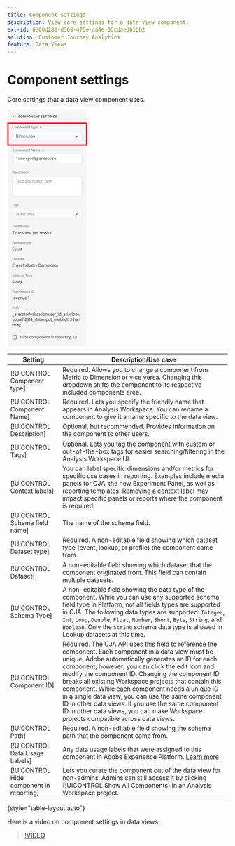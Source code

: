 ```yaml
---
title: Component settings
description: View core settings for a data view component.
exl-id: 6300d289-d308-476e-aa4e-05cdae361bb2
solution: Customer Journey Analytics
feature: Data Views
---
```

# Component settings

Core settings that a data view component uses.

![Component settings](../assets/component-settings.png)

| Setting | Description/Use case |
| --- | --- |
| [!UICONTROL Component type] | Required. Allows you to change a component from Metric to Dimension or vice versa. Changing this dropdown shifts the component to its respective included components area. |
| [!UICONTROL Component Name] | Required. Lets you specify the friendly name that appears in Analysis Workspace. You can rename a component to give it a name specific to the data view. |
| [!UICONTROL Description] | Optional, but recommended. Provides information on the component to other users. |
| [!UICONTROL Tags] | Optional. Lets you tag the component with custom or out-of-the-box tags for easier searching/filtering in the Analysis Workspace UI. |
| [!UICONTROL Context labels] | You can label specific dimensions and/or metrics for specific use cases in reporting. Examples include media panels for CJA, the new Experiment Panel, as well as reporting templates. Removing a context label may impact specific panels or reports where the component is required. |
| [!UICONTROL Schema field name] | The name of the schema field. |
| [!UICONTROL Dataset type] | Required. A non-editable field showing which dataset type (event, lookup, or profile) the component came from. |
| [!UICONTROL Dataset] | A non-editable field showing which dataset that the component originated from. This field can contain multiple datasets. |
| [!UICONTROL Schema Type] | A non-editable field showing the data type of the component.  While you can use any supported schema field type in Platform, not all fields types are supported in CJA. The following data types are supported: `Integer`, `Int`, `Long`, `Double`, `Float`, `Number`, `Short`, `Byte`, `String`, and `Boolean`. Only the `String` schema data type is allowed in Lookup datasets at this time. |
| [!UICONTROL Component ID] | Required. The [CJA API](https://adobe.io/cja-apis/docs) uses this field to reference the component. Each component in a data view must be unique. Adobe automatically generates an ID for each component; however, you can click the edit icon and modify the component ID. Changing the component ID breaks all existing Workspace projects that contain this component. While each component needs a unique ID in a single data view, you can use the same component ID in other data views. If you use the same component ID in other data views, you can make Workspace projects compatible across data views. |
| [!UICONTROL Path] | Required. A non-editable field showing the schema path that the component came from. |
| [!UICONTROL Data Usage Labels] | Any data usage labels that were assigned to this component in Adobe Experience Platform. [Learn more](/help/data-views/data-governance.md) | 
| [!UICONTROL Hide component in reporting] | Lets you curate the component out of the data view for non-admins. Admins can still access it by clicking [!UICONTROL Show All Components] in an Analysis Workspace project. |

{style="table-layout:auto"}

Here is a video on component settings in data views:

>[!VIDEO](https://video.tv.adobe.com/v/333112/?quality=12)
